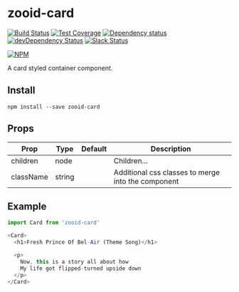 # zooid-card

[![Build Status](https://travis-ci.org/octoblu/zooid-card.svg?branch=master)](https://travis-ci.org/octoblu/zooid-card)
[![Test Coverage](https://codecov.io/gh/octoblu/zooid-card/branch/master/graph/badge.svg)](https://codecov.io/gh/octoblu/zooid-card)
[![Dependency status](http://img.shields.io/david/octoblu/zooid-card.svg?style=flat)](https://david-dm.org/octoblu/zooid-card)
[![devDependency Status](http://img.shields.io/david/dev/octoblu/zooid-card.svg?style=flat)](https://david-dm.org/octoblu/zooid-card#info=devDependencies)
[![Slack Status](http://community-slack.octoblu.com/badge.svg)](http://community-slack.octoblu.com)

[![NPM](https://nodei.co/npm/zooid-card.svg?style=flat)](https://npmjs.org/package/zooid-card)

A card styled container component.

## Install
```
npm install --save zooid-card
```

## Props
| Prop      | Type   | Default | Description                          |
| ----------| -------| --------| -------------------------------------|
| children | node |         | Children... |
| className | string |         | Additional css classes to merge into the component |

## Example
```js
import Card from 'zooid-card'

<Card>
  <h1>Fresh Prince Of Bel-Air (Theme Song)</h1>

  <p>
    Now, this is a story all about how
    My life got flipped-turned upside down
  </p>
</Card>

```
